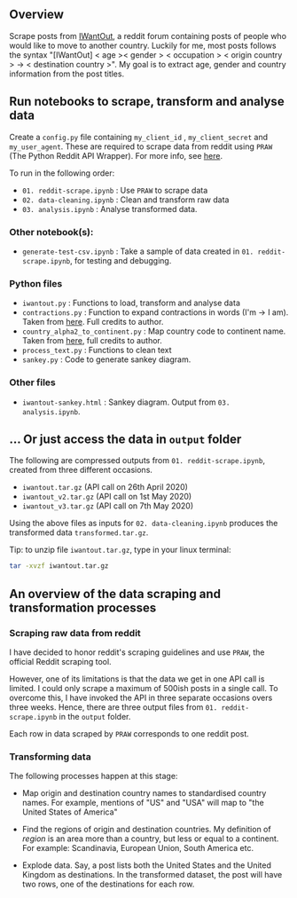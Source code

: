 ## Overview

Scrape posts from [IWantOut](https://www.reddit.com/r/IWantOut/), a reddit forum containing posts of people who would like to move to another country. Luckily for me, most posts follows the syntax "[IWantOut] < age >< gender > < occupation > < origin country > -> < destination country >". My goal is to extract age, gender and country information from the post titles. 

## Run notebooks to scrape, transform and analyse data 

Create a `config.py` file containing `my_client_id` , `my_client_secret` and `my_user_agent`. These are required to scrape data from reddit using `PRAW` (The Python Reddit API Wrapper). For more info, see [here](https://praw.readthedocs.io/en/latest/getting_started/quick_start.html).

To run in the following order:
- `01. reddit-scrape.ipynb` : Use `PRAW` to scrape data
- `02. data-cleaning.ipynb` : Clean and transform raw data
- `03. analysis.ipynb` : Analyse transformed data. 

### Other notebook(s):
- `generate-test-csv.ipynb` : Take a sample of data created in `01. reddit-scrape.ipynb`, for testing and debugging. 

### Python files 

- `iwantout.py` : Functions to load, transform and analyse data 
- `contractions.py` : Function to expand contractions in words (I'm -> I am). Taken from [here](https://github.com/Apress/practical-ml-w-python/blob/master/Code_Ch%2007/Code/contractions.py). Full credits to author. 
- `country_alpha2_to_continent.py` : Map country code to continent name. Taken from [here](https://raw.githubusercontent.com/jefftune/pycountry-convert/master/pycountry_convert/country_alpha2_to_continent.py), full credits to author. 
- `process_text.py` : Functions to clean text 
- `sankey.py` : Code to generate sankey diagram.

### Other files 
- `iwantout-sankey.html` : Sankey diagram. Output from `03. analysis.ipynb`.

## ... Or just access the data in `output` folder 

The following are compressed outputs from `01. reddit-scrape.ipynb`, created from three different occasions.
- `iwantout.tar.gz` (API call on 26th April 2020)
- `iwantout_v2.tar.gz` (API call on 1st May 2020)
- `iwantout_v3.tar.gz` (API call on 7th May 2020)

Using the above files as inputs for `02. data-cleaning.ipynb` produces the transformed data `transformed.tar.gz`. 

Tip: to unzip file `iwantout.tar.gz`, type in your linux terminal:
```bash
tar -xvzf iwantout.tar.gz
```
## An overview of the data scraping and transformation processes

### Scraping raw data from reddit 
I have decided to honor reddit's scraping guidelines and use `PRAW`, the official Reddit scraping tool. 

However, one of its limitations is that the data we get in one API call is limited. I could only scrape a maximum of 500ish posts in a single call. To overcome this, I have invoked the API in three separate occasions overs three weeks. Hence, there are three output files from `01. reddit-scrape.ipynb` in the `output` folder.

Each row in data scraped by `PRAW` corresponds to one reddit post. 

### Transforming data 

The following processes happen at this stage:
- Map origin and destination country names to standardised country names. For example, mentions of "US" and "USA" will map to "the United States of America"

- Find the regions of origin and destination countries. My definition of _region_ is an area more than a country, but less or equal to a continent. For example: Scandinavia, European Union, South America etc. 

- Explode data. Say, a post lists both the United States and the United Kingdom as destinations. In the transformed dataset, the post will have two rows, one of the destinations for each row. 